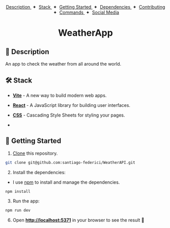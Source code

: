 <div align="center">
    <a href="#-description" target="_blank">
        Description
    </a>
    <span>&nbsp;✦&nbsp;</span>
    <a href="#-stack" target="_blank">
        Stack
    </a>
    <span>&nbsp;✦&nbsp;</span>
    <a href="#--getting-started" target="_blank">
        Getting Started
    </a>
    <span>&nbsp;✦&nbsp;</span>
    <a href="#-dependencies" target="_blank">
        Dependencies
    </a>
    <span>&nbsp;✦&nbsp;</span>
    <a href="#-contributing" target="_blank">
        Contributing
    </a>
    <span>&nbsp;✦&nbsp;</span>
    <a href="#-commands" target="_blank">
        Commands
    </a>
    <span>&nbsp;✦&nbsp;</span>
    <a href="#-social-media" target="_blank">
        Social Media
    </a>
</div>

<h1 align="center">
  WeatherApp
</h1>

<div id="-description"></div>

## 📝 Description

An app to check the weather from all around the world.

<div id="-stack"></div>

## 🛠️ Stack

- [**Vite**](https://https://vitejs.dev/) - A new way to build modern web apps.
- [**React**](https://react.dev/) - A JavaScript library for building user interfaces.
- [**CSS**](https://developer.mozilla.org/en-US/docs/Web/CSS) - Cascading Style Sheets for styling your pages.

- <div id="-getting-started"></div>


## 🚀 Getting Started

1. [Clone](https://github.com/santiago-federici/WeatherAPI.git) this repository.

```bash
git clone git@github.com:santiago-federici/WeatherAPI.git
```

<div id="-dependencies"></div>

2. Install the dependencies:

- I use [npm](https://www.npmjs.com/) to install and manage the dependencies.

```bash
npm install
```

3. Run the app:

```bash
npm run dev
```

6. Open [**http://localhost:5371**](http://localhost:5371/) in your browser to see the result 🚀
